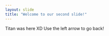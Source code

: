 ```yaml
---
layout: slide
title: "Welcome to our second slide!"
---
```

Titan was here XD
Use the left arrow to go back!
